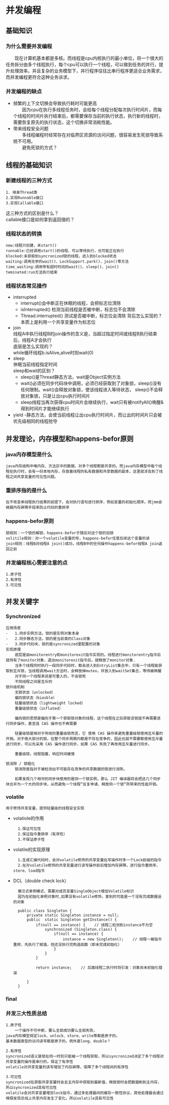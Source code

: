 # 并发编程
## 基础知识
### 为什么需要并发编程  
&emsp;&emsp;现在计算机基本都是多核。而线程是cpu内核执行的最小单位，将一个很大的任务拆分由多个线程执行，每个cpu可以执行一个线程，可以做到任务的并行，提升处理效率。并且复杂的业务模型下，并行程序往往比串行程序更适合业务需求，而并发编程更符合这种业务诉求。
### 并发编程的缺点  
* 频繁的上下文切换会导致执行耗时可能更高  
&emsp;&emsp;因为cpu在执行多线程任务时，会给每个线程分配每次执行时间片，而每个线程的时间片执行结束后，都需要保存当前的执行状态，执行新的线程时，需要恢复原先的执行状态，这个切换非常消耗性能。
* 带来线程安全问题  
&emsp;&emsp;多线程编程时经常存在对临界区资源的访问问题，很容易发生死锁导致系统不可用。  
&emsp;&emsp;避免死锁的方式？  
## 线程的基础知识
### 新建线程的三种方式
    1. 继承Thread类
    2.实现Runnable接口
    3.实现Callable接口
这三种方式的区别是什么？  
callable接口是如何拿到返回值的？

### 线程状态的转换
    new:线程只创建，未start()
    runnable:已经调用start()的线程，可以等待执行，也可能正在执行
    blocked:未获取到syncronized锁的线程，进入到blocked状态
    waiting:调用无参的wait()、LockSupport.park()、join()等方法
    time_waiting:调用带有超时时间的wait()、sleep()、join()
    teminated:run方法执行结束

### 线程状态常见操作
* interrupted  
    - interrupt()会中断正在休眠的线程，会把标志位清除
    - isInterrupted() 检测当前线程是否被中断，标志位不会清除
    - Thread.interrupted() 测试是否被中断，标志位会清除
    背后怎么实现的？
        本质上是利用一个共享变量作为标志位
* join  
    线程A中执行线程B的join操作的含义是，当超过指定时间或线程B执行结束后，线程A才会执行  
    底层是怎么实现的？  
    while循环线程b.isAlive,alive时则wait(0)
* sleep  
    休眠当前线程指定时间  
    sleep和wait的区别？  
    - sleep()是Thread静态方法，wait是Object实例方法
    - wait()必须在同步代码块中调用，必须已经获取到了对象锁，sleep()没有任何限制。wait()会释放对象锁，使该线程进入等待状态， sleep()不会释放对象锁，只是让出cpu执行时间片
    - sleep线程当再次获得cpu时间片会继续执行，wait只有被notifyAll()唤醒&得到时间片才能继续执行
* yield
    -静态方法，会使当前线程让出cpu执行时间片，而让出的时间片只会被优先级相同的线程抢夺
## 并发理论，内存模型和happens-befor原则
### java内存模型是什么
    java内存结构中堆内存、方法区中的数据，对多个线程都是共享的。而java内存模型中每个线程在执行时，会有一份本地内存，存放着线程的私有数据和共享数据的副本，这里就涉及到了线程之间共享变量的可见性问题。
### 重排序指的是什么
    在不改变单线程执行结果的前提下，会对执行语句进行排序，例如变量的初始化顺序。而jmm会根据内存屏障手段来防止代码的重排序
### happens-befor原则
    锁规则：一个锁的解锁，happens-befor于随后对这个锁的加锁
    volitile规则：对一个volatile变量的写，happens-befor任意后续这个变量的读
    join规则：线程B对线程A join()成功，线程B中的任何操作happens-befor线程A join返回之前

### 并发编程核心需要注意的点
    1.原子性
    2.有序性
    3.可见性
## 并发关键字
### Synchronized
    应用场景  
    -   1.同步实例方法，锁的是实例对象本身
    -   2.同步静态方法，锁的是当前类的Class对象
    -   3.同步代码块，锁的是syncronized里配置的对象  
    实现原理
        底层是由monitorentry和monitorexit指令实现的。线程进行monitorentry指令后就持有了monitor对象，退出monitorexit指令后，就释放了monitor对象.
        当多个线程同时执行一段同步代码时，都会进入到EntryList集合中，只有一个线程能获取到互斥锁，当线程调用wait方法时，会释放掉mutex，并放入到waitSet集合，等待被唤醒
        对于同一个线程来说是可重入的，不会锁死
        不同线程之间是互斥的
    锁升级机制
        无锁状态（unlocked）
        偏向锁状态（biasble）
        轻量级锁状态（lightweight locked）
        重量级锁状态（inflated）

        偏向锁的思想是偏向于第一个获取锁对象的线程，这个线程在之后获取该锁就不再需要进行同步操作，甚至连 CAS 操作也不再需要

        轻量级锁是相对于传统的重量级锁而言，它 使用 CAS 操作来避免重量级锁使用互斥量的开销。对于绝大部分的锁，在整个同步周期内都是不存在竞争的，因此也就不需要都使用互斥量进行同步，可以先采用 CAS 操作进行同步，如果 CAS 失败了再改用互斥量进行同步。

        重量级锁，线程阻塞，响应时间缓慢

    锁消除 / 锁粗化
        锁消除是指对于被检测出不可能存在竞争的共享数据的锁进行消除。

        如果发现几个相邻的同步块使用的是同一个锁实例，那么 JIT 编译器将会把这几个同步块合并为一个大的同步块，从而避免一个线程“反复申请、释放同一个锁“所带来的性能开销。
        
### volatile
    用于修饰共享变量，提供轻量级的线程安全实现
- volatiole的作用  

        1.保证可见性
        2.保证指令重排序（有序性）
        3.不保证原子性
- volatile的实现原理  

        1.生成汇编代码时，会对volatile修饰的共享变量在写操作时多一个Lock前缀的指令
        2.在对volatile修饰的共享变量进行读写操作前后增加内存屏障，进行指令重排序，store、load指令
- DCL（double check lock）  
        
        懒汉式单例模式，需要对成员变量SingleObject增加Volatile标识
        因为在初始化单例对象时,如果没有volatile修饰，拿到的可能是一个没有完成数据话的对象
        
        public class Singleton {
            private static Singleton instance = null;
            public  static Singleton getInstance() {
                if(null == instance) {    // 线程二检测到instance不为空
                    synchronized (Singleton.class) {
                        if(null == instance) {
                            instance = new Singleton();    // 线程一被指令重排，先执行了赋值，但还没执行完构造函数（即未完成初始化）
                        }
                    }
                }
        
                return instance;    // 后面线程二执行时将引发：对象尚未初始化错误
        
            }
        }
### final
### 并发三大性质总结
    1.原子性  
        一个操作不可中断，要么全部成功要么全部失败，
    java内存模型规定lock、unlock、store、write等都是原子的。
    基本数据类型的访问读写都是原子的，例外是long、double？

    2.有序性
    syncronized语义是锁在同一时刻只能被一个线程获取，所以syncronized决定了多个线程对共享变量的操作是串行的，保证了有序性
    volatile对共享变量的读写增加了内存屏障，保障了多个线程间的有序性
    
    3.可见性
    syncronized在获取共享变量时会去主内存中获取到最新值，释放锁时会把数据刷到主内存，所以syncronized具有可见性
    volatile会对共享变量增加lock指令，通过多处理器间的缓存一致性协议，其他处理器会通过嗅探发现总线上共享内存发生了变化。所以volatile具有可见性